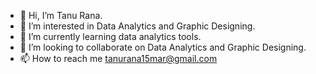 - 👋 Hi, I’m Tanu Rana.
- 👀 I’m interested in Data Analytics and Graphic Designing.
- 🌱 I’m currently learning data analytics tools.
- 💞️ I’m looking to collaborate on Data Analytics and Graphic Designing.
- 📫 How to reach me tanurana15mar@gmail.com


<!---
tanurana05/tanurana05 is a ✨ special ✨ repository because its `README.md` (this file) appears on your GitHub profile.
You can click the Preview link to take a look at your changes.
--->

